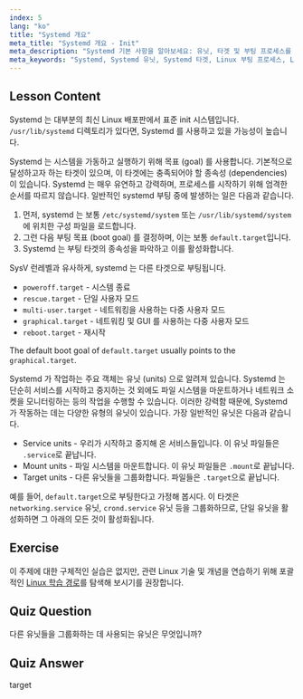 ```yaml
---
index: 5
lang: "ko"
title: "Systemd 개요"
meta_title: "Systemd 개요 - Init"
meta_description: "Systemd 기본 사항을 알아보세요: 유닛, 타겟 및 부팅 프로세스를 이해합니다. Systemd 가 Linux 에서 서비스와 시스템 상태를 관리하는 방법을 확인하세요. 여정을 시작하세요!"
meta_keywords: "Systemd, Systemd 유닛, Systemd 타겟, Linux 부팅 프로세스, Linux 서비스, 초보자, 튜토리얼, 가이드"
---
```


## Lesson Content

Systemd 는 대부분의 최신 Linux 배포판에서 표준 init 시스템입니다. `/usr/lib/systemd` 디렉토리가 있다면, Systemd 를 사용하고 있을 가능성이 높습니다.

Systemd 는 시스템을 가동하고 실행하기 위해 목표 (goal) 를 사용합니다. 기본적으로 달성하고자 하는 타겟이 있으며, 이 타겟에는 충족되어야 할 종속성 (dependencies) 이 있습니다. Systemd 는 매우 유연하고 강력하며, 프로세스를 시작하기 위해 엄격한 순서를 따르지 않습니다. 일반적인 systemd 부팅 중에 발생하는 일은 다음과 같습니다.

1. 먼저, systemd 는 보통 `/etc/systemd/system` 또는 `/usr/lib/systemd/system`에 위치한 구성 파일을 로드합니다.
2. 그런 다음 부팅 목표 (boot goal) 를 결정하며, 이는 보통 `default.target`입니다.
3. Systemd 는 부팅 타겟의 종속성을 파악하고 이를 활성화합니다.

SysV 런레벨과 유사하게, systemd 는 다른 타겟으로 부팅됩니다.

- `poweroff.target` - 시스템 종료
- `rescue.target` - 단일 사용자 모드
- `multi-user.target` - 네트워킹을 사용하는 다중 사용자 모드
- `graphical.target` - 네트워킹 및 GUI 를 사용하는 다중 사용자 모드
- `reboot.target` - 재시작

The default boot goal of `default.target` usually points to the `graphical.target`.

Systemd 가 작업하는 주요 객체는 유닛 (units) 으로 알려져 있습니다. Systemd 는 단순히 서비스를 시작하고 중지하는 것 외에도 파일 시스템을 마운트하거나 네트워크 소켓을 모니터링하는 등의 작업을 수행할 수 있습니다. 이러한 강력함 때문에, Systemd 가 작동하는 데는 다양한 유형의 유닛이 있습니다. 가장 일반적인 유닛은 다음과 같습니다.

- Service units - 우리가 시작하고 중지해 온 서비스들입니다. 이 유닛 파일들은 `.service`로 끝납니다.
- Mount units - 파일 시스템을 마운트합니다. 이 유닛 파일들은 `.mount`로 끝납니다.
- Target units - 다른 유닛들을 그룹화합니다. 파일들은 `.target`으로 끝납니다.

예를 들어, `default.target`으로 부팅한다고 가정해 봅시다. 이 타겟은 `networking.service` 유닛, `crond.service` 유닛 등을 그룹화하므로, 단일 유닛을 활성화하면 그 아래의 모든 것이 활성화됩니다.

## Exercise

이 주제에 대한 구체적인 실습은 없지만, 관련 Linux 기술 및 개념을 연습하기 위해 포괄적인 [Linux 학습 경로](https://labex.io/ko/learn/linux)를 탐색해 보시기를 권장합니다.

## Quiz Question

다른 유닛들을 그룹화하는 데 사용되는 유닛은 무엇입니까?

## Quiz Answer

target
